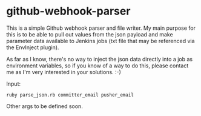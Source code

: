 # github-webhook-parser

This is a simple Github webhook parser and file writer. My main purpose for this is to be able to pull out values from the json payload and make parameter data available to Jenkins jobs (txt file that may be referenced via the EnvInject plugin). 

As far as I know, there's no way to inject the json data directly into a job as environment variables, so if you know of a way to do this, please contact me as I'm very interested in your solutions. :-)

Input:

    ruby parse_json.rb committer_email pusher_email 

Other args to be defined soon. 